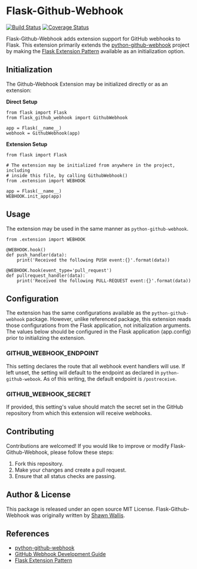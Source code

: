# Flask-Github-Webhook

[![Build Status](https://travis-ci.org/shawalli/flask-github-webhook.svg?branch=master)](https://travis-ci.org/shawalli/flask-github-webhook)
[![Coverage Status](https://coveralls.io/repos/github/shawalli/flask-github-webhook/badge.svg?branch=master)](https://coveralls.io/github/shawalli/flask-github-webhook?branch=master)

Flask-Github-Webhook adds extension support for GitHub webhooks to Flask. This extension primarily extends the [python-github-webhook](https://github.com/bloomberg/python-github-webhook) project by making the [Flask Extension Pattern](http://flask.pocoo.org/docs/latest/patterns/appfactories/#factories-extensions) available as an initialization option.

## Initialization
The Github-Webhook Extension may be initialized directly or as an extension:

**Direct Setup**
```
from flask import Flask
from flask_github_webhook import GithubWebhook

app = Flask(__name__)
webhook = GithubWebhook(app)
```

**Extension Setup**
```
from flask import Flask

# The extension may be initialized from anywhere in the project, including
# inside this file, by calling GithubWebhook()
from .extension import WEBHOOK

app = Flask(__name__)
WEBHOOK.init_app(app)
```

## Usage
The extension may be used in the same manner as `python-github-webhook`.
```
from .extension import WEBHOOK

@WEBHOOK.hook()
def push_handler(data):
    print('Received the following PUSH event:{}'.format(data))

@WEBHOOK.hook(event_type='pull_request')
def pullrequest_handler(data):
    print('Received the following PULL-REQUEST event:{}'.format(data))
```

## Configuration
The extension has the same configurations available as the `python-github-webhook` package. However, unlike referenced package, this extension reads those configurations from the Flask application, not initialization arguments. The values below should be configured in the Flask application (app.config) prior to initializing the extension.

### GITHUB_WEBHOOK_ENDPOINT
This setting declares the route that all webhook event handlers will use. If left unset, the setting will default to the endpoint as declared in `python-github-webook`. As of this writing, the default endpoint is `/postreceive`.

### GITHUB_WEBHOOK_SECRET
If provided, this setting's value should match the secret set in the GitHub repository from which this extension will receive webhooks.

## Contributing
Contributions are welcomed! If you would like to improve or modify Flask-Github-Webhook, please follow these steps:
1. Fork this repository.
2. Make your changes and create a pull request.
3. Ensure that all status checks are passing.

## Author & License
This package is released under an open source MIT License. Flask-Github-Webhook was originally written by [Shawn Wallis](https://github.com/shawalli).

## References
* [python-github-webhook](https://github.com/bloomberg/python-github-webhook)
* [GitHub Webhook Development Guide](https://developer.github.com/webhooks)
* [Flask Extension Pattern](http://flask.pocoo.org/docs/latest/patterns/appfactories/#factories-extensions)
